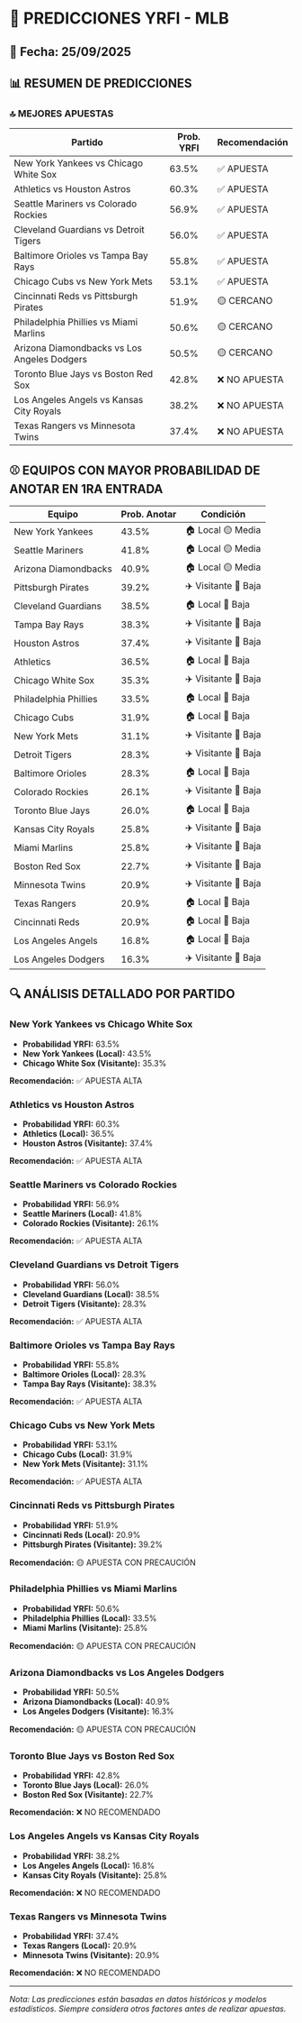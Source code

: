 # 🚀 PREDICCIONES YRFI - MLB

## 📅 Fecha: 25/09/2025

## 📊 RESUMEN DE PREDICCIONES

### 🔝 MEJORES APUESTAS

| Partido | Prob. YRFI | Recomendación |
|---------|------------|---------------|
| New York Yankees vs Chicago White Sox | 63.5% | ✅ APUESTA |
| Athletics vs Houston Astros | 60.3% | ✅ APUESTA |
| Seattle Mariners vs Colorado Rockies | 56.9% | ✅ APUESTA |
| Cleveland Guardians vs Detroit Tigers | 56.0% | ✅ APUESTA |
| Baltimore Orioles vs Tampa Bay Rays | 55.8% | ✅ APUESTA |
| Chicago Cubs vs New York Mets | 53.1% | ✅ APUESTA |
| Cincinnati Reds vs Pittsburgh Pirates | 51.9% | 🟡 CERCANO |
| Philadelphia Phillies vs Miami Marlins | 50.6% | 🟡 CERCANO |
| Arizona Diamondbacks vs Los Angeles Dodgers | 50.5% | 🟡 CERCANO |
| Toronto Blue Jays vs Boston Red Sox | 42.8% | ❌ NO APUESTA |
| Los Angeles Angels vs Kansas City Royals | 38.2% | ❌ NO APUESTA |
| Texas Rangers vs Minnesota Twins | 37.4% | ❌ NO APUESTA |

## ⚾ EQUIPOS CON MAYOR PROBABILIDAD DE ANOTAR EN 1RA ENTRADA

| Equipo | Prob. Anotar | Condición |
|--------|--------------|-----------|
| New York Yankees | 43.5% | 🏠 Local 🟡 Media |
| Seattle Mariners | 41.8% | 🏠 Local 🟡 Media |
| Arizona Diamondbacks | 40.9% | 🏠 Local 🟡 Media |
| Pittsburgh Pirates | 39.2% | ✈️ Visitante 🔴 Baja |
| Cleveland Guardians | 38.5% | 🏠 Local 🔴 Baja |
| Tampa Bay Rays | 38.3% | ✈️ Visitante 🔴 Baja |
| Houston Astros | 37.4% | ✈️ Visitante 🔴 Baja |
| Athletics | 36.5% | 🏠 Local 🔴 Baja |
| Chicago White Sox | 35.3% | ✈️ Visitante 🔴 Baja |
| Philadelphia Phillies | 33.5% | 🏠 Local 🔴 Baja |
| Chicago Cubs | 31.9% | 🏠 Local 🔴 Baja |
| New York Mets | 31.1% | ✈️ Visitante 🔴 Baja |
| Detroit Tigers | 28.3% | ✈️ Visitante 🔴 Baja |
| Baltimore Orioles | 28.3% | 🏠 Local 🔴 Baja |
| Colorado Rockies | 26.1% | ✈️ Visitante 🔴 Baja |
| Toronto Blue Jays | 26.0% | 🏠 Local 🔴 Baja |
| Kansas City Royals | 25.8% | ✈️ Visitante 🔴 Baja |
| Miami Marlins | 25.8% | ✈️ Visitante 🔴 Baja |
| Boston Red Sox | 22.7% | ✈️ Visitante 🔴 Baja |
| Minnesota Twins | 20.9% | ✈️ Visitante 🔴 Baja |
| Texas Rangers | 20.9% | 🏠 Local 🔴 Baja |
| Cincinnati Reds | 20.9% | 🏠 Local 🔴 Baja |
| Los Angeles Angels | 16.8% | 🏠 Local 🔴 Baja |
| Los Angeles Dodgers | 16.3% | ✈️ Visitante 🔴 Baja |

## 🔍 ANÁLISIS DETALLADO POR PARTIDO

### New York Yankees vs Chicago White Sox
- **Probabilidad YRFI:** 63.5%
- **New York Yankees (Local):** 43.5%
- **Chicago White Sox (Visitante):** 35.3%

**Recomendación:** ✅ APUESTA ALTA

### Athletics vs Houston Astros
- **Probabilidad YRFI:** 60.3%
- **Athletics (Local):** 36.5%
- **Houston Astros (Visitante):** 37.4%

**Recomendación:** ✅ APUESTA ALTA

### Seattle Mariners vs Colorado Rockies
- **Probabilidad YRFI:** 56.9%
- **Seattle Mariners (Local):** 41.8%
- **Colorado Rockies (Visitante):** 26.1%

**Recomendación:** ✅ APUESTA ALTA

### Cleveland Guardians vs Detroit Tigers
- **Probabilidad YRFI:** 56.0%
- **Cleveland Guardians (Local):** 38.5%
- **Detroit Tigers (Visitante):** 28.3%

**Recomendación:** ✅ APUESTA ALTA

### Baltimore Orioles vs Tampa Bay Rays
- **Probabilidad YRFI:** 55.8%
- **Baltimore Orioles (Local):** 28.3%
- **Tampa Bay Rays (Visitante):** 38.3%

**Recomendación:** ✅ APUESTA ALTA

### Chicago Cubs vs New York Mets
- **Probabilidad YRFI:** 53.1%
- **Chicago Cubs (Local):** 31.9%
- **New York Mets (Visitante):** 31.1%

**Recomendación:** ✅ APUESTA ALTA

### Cincinnati Reds vs Pittsburgh Pirates
- **Probabilidad YRFI:** 51.9%
- **Cincinnati Reds (Local):** 20.9%
- **Pittsburgh Pirates (Visitante):** 39.2%

**Recomendación:** 🟡 APUESTA CON PRECAUCIÓN

### Philadelphia Phillies vs Miami Marlins
- **Probabilidad YRFI:** 50.6%
- **Philadelphia Phillies (Local):** 33.5%
- **Miami Marlins (Visitante):** 25.8%

**Recomendación:** 🟡 APUESTA CON PRECAUCIÓN

### Arizona Diamondbacks vs Los Angeles Dodgers
- **Probabilidad YRFI:** 50.5%
- **Arizona Diamondbacks (Local):** 40.9%
- **Los Angeles Dodgers (Visitante):** 16.3%

**Recomendación:** 🟡 APUESTA CON PRECAUCIÓN

### Toronto Blue Jays vs Boston Red Sox
- **Probabilidad YRFI:** 42.8%
- **Toronto Blue Jays (Local):** 26.0%
- **Boston Red Sox (Visitante):** 22.7%

**Recomendación:** ❌ NO RECOMENDADO

### Los Angeles Angels vs Kansas City Royals
- **Probabilidad YRFI:** 38.2%
- **Los Angeles Angels (Local):** 16.8%
- **Kansas City Royals (Visitante):** 25.8%

**Recomendación:** ❌ NO RECOMENDADO

### Texas Rangers vs Minnesota Twins
- **Probabilidad YRFI:** 37.4%
- **Texas Rangers (Local):** 20.9%
- **Minnesota Twins (Visitante):** 20.9%

**Recomendación:** ❌ NO RECOMENDADO

---
*Nota: Las predicciones están basadas en datos históricos y modelos estadísticos.
Siempre considera otros factores antes de realizar apuestas.*
